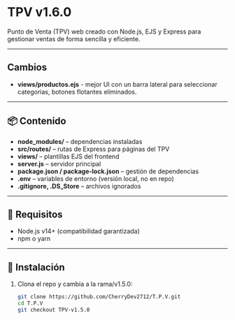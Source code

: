 # TPV v1.6.0

Punto de Venta (TPV) web creado con Node.js, EJS y Express para gestionar ventas de forma sencilla y eficiente.

---

## Cambios

- **views/productos.ejs** - mejor UI con un barra lateral para seleccionar categorias, botones flotantes eliminados.


---

## 📦 Contenido

- **node_modules/** – dependencias instaladas  
- **src/routes/** – rutas de Express para páginas del TPV  
- **views/** – plantillas EJS del frontend  
- **server.js** – servidor principal  
- **package.json / package-lock.json** – gestión de dependencias  
- **.env** – variables de entorno (versión local, no en repo)  
- **.gitignore, .DS_Store** – archivos ignorados  

---

## 🚀 Requisitos

- Node.js v14+ (compatibilidad garantizada)  
- npm o yarn  

---

## 🔧 Instalación

1. Clona el repo y cambia a la rama/v1.5.0:
   ```bash
   git clone https://github.com/CherryDev2712/T.P.V.git
   cd T.P.V
   git checkout TPV-v1.5.0
